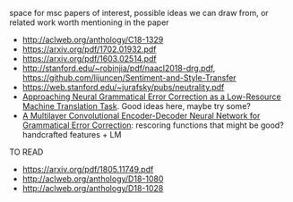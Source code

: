 space for msc papers of interest, possible ideas we can draw from, or related work worth mentioning in the paper

- http://aclweb.org/anthology/C18-1329
- https://arxiv.org/pdf/1702.01932.pdf
- https://arxiv.org/pdf/1603.02514.pdf
- http://stanford.edu/~robinjia/pdf/naacl2018-drg.pdf, https://github.com/lijuncen/Sentiment-and-Style-Transfer
- https://web.stanford.edu/~jurafsky/pubs/neutrality.pdf
- [Approaching Neural Grammatical Error Correction as a Low-Resource Machine Translation Task](http://aclweb.org/anthology/N18-1055). Good ideas here, maybe try some?
- [A Multilayer Convolutional Encoder-Decoder Neural Network
for Grammatical Error Correction](https://arxiv.org/pdf/1801.08831.pdf): rescoring functions that might be good? handcrafted features + LM


TO READ
- https://arxiv.org/pdf/1805.11749.pdf
- http://aclweb.org/anthology/D18-1080
- http://aclweb.org/anthology/D18-1028
